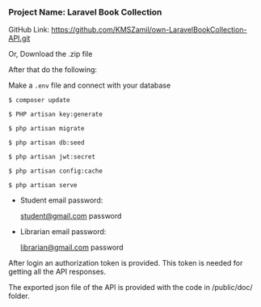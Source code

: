 ### Project Name: Laravel Book Collection

GitHub Link: https://github.com/KMSZamil/own-LaravelBookCollection-API.git

Or, Download the .zip file

After that do the following:

Make a `.env` file and connect with your database

`$ composer update`

`$ PHP artisan key:generate`

`$ php artisan migrate`

`$ php artisan db:seed`

`$ php artisan jwt:secret`

`$ php artisan config:cache`

`$ php artisan serve`

- Student email password:

    student@gmail.com
    password

- Librarian email password:

    librarian@gmail.com
    password

After login an authorization token is provided. This token is needed for getting all the API responses.

The exported json file of the API is provided with the code in /public/doc/ folder.
